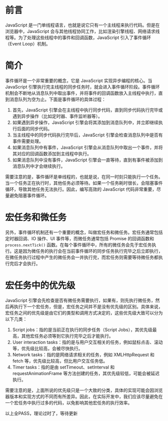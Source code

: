 
# 前言
JavaScript 是一门单线程语言，也就是说它只有一个主线程来执行代码。但是在浏览器中，JavaScript 会与其他线程协同工作，比如渲染引擎线程、网络请求线程等。为了处理这些线程中的事件和回调函数，JavaScript 引入了事件循环（Event Loop）机制。
# 简介
事件循环是一个非常重要的概念，它是 JavaScript 实现异步编程的核心。当 JavaScript 引擎执行完主线程的同步任务时，就会进入事件循环阶段。事件循环机制会不断地从消息队列中取出事件，并将事件的回调函数放入主线程中执行，直到消息队列为空为止。下面是事件循环的具体过程：

1.  首先，JavaScript 引擎会在主线程中执行同步代码，直到同步代码执行完毕或遇到异步操作（比如定时器、事件监听器等）。
2.  如果遇到异步操作，JavaScript 引擎会将其添加到消息队列中，并立即继续执行后面的同步代码。
3.  当主线程中的同步代码执行完毕后，JavaScript 引擎会检查消息队列中是否有事件需要处理。
4.  如果消息队列中有事件，JavaScript 引擎会从消息队列中取出一个事件，并将其对应的回调函数添加到主线程中执行。
5.  如果消息队列中没有事件，JavaScript 引擎会一直等待，直到有事件被添加到消息队列中才会继续执行。

需要注意的是，事件循环是单线程的，也就是说，在同一时刻只能执行一个任务。当一个任务正在执行时，其他任务必须等待。如果一个任务耗时很长，会阻塞事件循环，导致其他任务无法执行。因此，编写高效的 JavaScript 代码非常重要，尽量避免阻塞事件循环。

# 宏任务和微任务
另外，事件循环机制还有一个重要的概念，叫做宏任务和微任务。宏任务通常包括定时器回调、IO 操作、UI 事件等，而微任务通常包括 Promise 的回调函数和 `process.nextTick()` 函数。在每个事件循环中，所有的微任务会先于宏任务执行。这是因为微任务的执行会在当前事件循环的同步任务执行完毕之后立即执行，在微任务执行过程中产生的微任务会一并执行完，而宏任务则需要等待微任务都执行完后才会执行。

# 宏任务中的优先级
JavaScript 引擎会先检查是否有微任务需要执行，如果有，则先执行微任务，然后再执行下一个宏任务，但是，宏任务之间并不是没有优先级的区别。具体来说，宏任务之间的优先级是由它们的类型和调用方式决定的，这些优先级大致可以分为以下几类：

1.  Script jobs：指的是当前正在执行的同步任务（Script Jobs），其优先级最高，其他宏任务必须等到它执行完毕之后才能执行。
2.  User interaction tasks：指的是与用户交互相关的任务，例如鼠标点击、滚动等，优先级比较高，会被尽快执行。
3.  Network tasks：指的是网络请求相关的任务，例如 XMLHttpRequest 和 fetch 等，优先级比较高，但比用户交互任务低。
4.  Timer tasks：指的是由 setTimeout、setInterval 和 requestAnimationFrame 等方法创建的任务，其优先级较低，可能会被延迟执行。

需要注意的是，上面所说的优先级只是一个大致的分类，具体的实现可能会因浏览器版本和实现方式的不同而有所差异。因此，在实际开发中，我们应该尽量避免在一个宏任务中执行过多的代码，以免影响其他宏任务的执行效率。



以上全PASS，理论过时了，等待更新